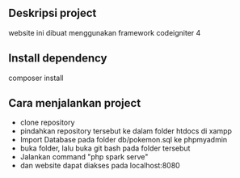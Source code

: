 ## Deskripsi project
website ini dibuat menggunakan framework codeigniter 4

## Install dependency 
composer install

## Cara menjalankan project

* clone repository
* pindahkan repository tersebut ke dalam folder htdocs di xampp
* Import Database pada folder db/pokemon.sql ke phpmyadmin
* buka folder, lalu buka git bash pada folder tersebut
* Jalankan command "php spark serve"
* dan website dapat diakses pada localhost:8080

